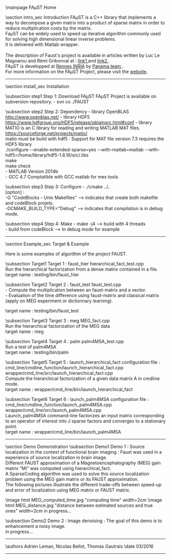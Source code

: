 \mainpage FAµST Home

\section intro_sec Introduction
FAµST is a C++ library that implements a way to decompose a given matrix into a product of sparse matrix in order to reduce multiplication costs by the matrix. <br>
FaµST can be widely used to speed up iterative algorithm commonly used for solving high dimensional linear inverse problems. <br>
It is delivered with Matlab wrapper. <br>
<br>
The description of Faust's project is available in articles written by Luc Le Magoarou and Rémi Gribonval at : <a href="https://hal.archives-ouvertes.fr/hal-01167948v1"> link1 </a> and <a href="https://hal.archives-ouvertes.fr/hal-01156478v1"> link2 </a>. <br>
FAµST is developped at <a href="http://www.inria.fr/en/centre/rennes"> Rennes INRIA</a> by <a href="https://team.inria.fr/panama/fr/">Panama team </a>. <br>
For more information on the FAµST Project, please visit the <a href="http://faust.gforge.inria.fr"> website</a>. <br> 

<HR>
\section install_sec Installation

\subsection step1 Step 1: Download FAµST
FAµST Project is available on subversion repository. 
	- svn co ./FAUST  <br>

\subsection step2 Step 2:  Dependency 
	- library  OpenBLAS http://www.openblas.net/
	- library  HDF5 https://www.hdfgroup.org/HDF5/release/obtainsrc.html#conf
	- library  MATIO is an C library for reading and writing MATLAB MAT files. https://sourceforge.net/projects/matio/ <br>
		   matio must be build with hdf5 : Support for MAT file version 7.3 requires the HDF5 library <br>
		   ./configure --enable-extended-sparse=yes --with-matlab=matlab --with-hdf5=/home/library/hdf5-1.8.16/src/.libs <br>
		   make <br>
		   make check <br>
	- MATLAB   Version 2014b <br>
	- GCC 4.7  Comptatible with GCC matlab for mex tools <br>


\subsection step3 Step 3: Configure
	- ./cmake ../..  <br>
	[option] : <br>
		-G "CodeBlocks - Unix Makefiles"	-->	indicates that create both makefile and codeBlock projets. <br>
		-DCMAKE_BUILD_TYPE="Debug" 		-->	indicates that compilation is in debug mode.  <br>

\subsection step4 Step 4: Make
	- make -j4 		--> 	build with 4 threads <br>
 	- build from codeBlock 	--> 	In debug mode for example <br>

<HR>
\section Example_sec Target & Example

Here is some examples of algorithm of the project FAUST. <br>

\subsection Target1 Target 1 : faust_hier
hierarchical_fact_test.cpp <br>
Run the hierarchical factorization from a dense matrix contained in a file. <br>
target name : testing/bin/faust_hier <br>

\subsection Target2 Target 2 : faust_test
faust_test.cpp <br>
	 - Compute the multiplication between an faust-matrix and a vector.  <br>
	 - Evaluation of the time difference using faust-matrix and classical matrix (apply on MEG experiment or dictionnary learning).  <br>

target name : testing/bin/faust_test <br>

\subsection Target3 Target 3 : meg
MEG_fact.cpp <br>
Run the hierarchical factorization of the MEG data <br>
target name : meg <br>

\subsection Target4 Target 4 : palm
palm4MSA_test.cpp <br>
Run a test of palm4MSA <br>
target name : testing/bin/palm <br>

\subsection Target5 Target 5 : launch_hierarchical_fact
configuration file : cmd_line/cmdline_function/launch_hierarchical_fact.cpp <br>
wrapper/cmd_line/src/launch_hierarchical_fact.cpp <br>
Compute the hierarchical factorization of a given data matrix A in cmdline mode. <br>
target name : wrapper/cmd_line/bin/launch_hierarchical_fact <br>

\subsection Target6 Target 6 : launch_palm4MSA
configuration file : cmd_line/cmdline_function/launch_palm4MSA.cpp <br>
wrapper/cmd_line/src/launch_palm4MSA.cpp <br>
Launch_palm4MSA command-line factorizes an input matrix corresponding to an operator of interest into J sparse factors and converges to a stationary point. <br>
target name : wrapper/cmd_line/bin/launch_palm4MSA <br>

<HR>

\section Demo Demonstration
\subsection Demo1 Demo 1 : Source localization in the context of functional brain imaging :
Faust was used in a experience of source localization in brain image.<br>
Different FAUST approximation of a Magnetoencephalography (MEG) gain matrix "Mi" was computed using hierarchical_fact.<br>
A SparseCoding algorithm was used to solve this source localization problem using the MEG gain matrix or its FAUST approximation.<br>
The following pictures illustrate the different trade-offs between speed-up and error of localization using MEG matrix or FAUST matrix.<br>

\image html MEG_computed_time.jpg "computing time" width=2cm
\image html MEG_distance.jpg "distance between estimated sources and true ones" width=2cm
in progress...<br>

\subsection Demo2 Demo 2 : Image denoising :
The goal of this demo is to enhancement a noisy image.<br>
in progress...<br>

<HR>
\authors Adrien Leman, Nicolas Bellot, Thomas Gautrais
\date 03/2016

<HR>
